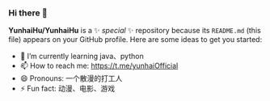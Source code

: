 ### Hi there 👋
**YunhaiHu/YunhaiHu** is a ✨ _special_ ✨ repository because its `README.md` (this file) appears on your GitHub profile.
Here are some ideas to get you started:

- 🌱 I’m currently learning java、python
- 📫 How to reach me: https://t.me/yunhaiOfficial
- 😄 Pronouns: 一个散漫的打工人
- ⚡ Fun fact: 动漫、电影、游戏

